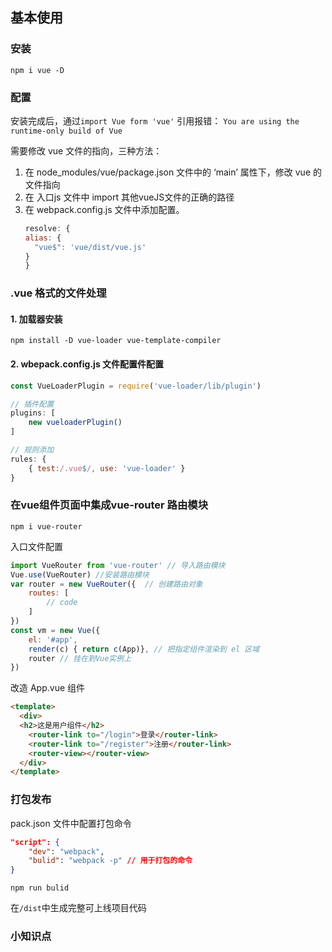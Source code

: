 ## 基本使用
### 安装

`npm i vue -D `

### 配置

安装完成后，通过`import Vue form 'vue'` 引用报错：
`You are using the runtime-only build of Vue`

需要修改 vue 文件的指向，三种方法：

1. 在 node_modules/vue/package.json 文件中的 ‘main’ 属性下，修改 vue 的文件指向
2. 在 入口js 文件中 import 其他vueJS文件的正确的路径
3. 在 webpack.config.js 文件中添加配置。
	```js
	resolve: {
    alias: {
      "vue$": 'vue/dist/vue.js'
    }
	}
	```

### .vue 格式的文件处理
#### 1. 加载器安装

```shel
npm install -D vue-loader vue-template-compiler
```
#### 2. wbepack.config.js 文件配置件配置

```js
const VueLoaderPlugin = require('vue-loader/lib/plugin')
```

```js
// 插件配置
plugins: [
	new vueloaderPlugin()
]

// 规则添加
rules: {
	{ test:/.vue$/, use: 'vue-loader' }
}
```



### 在vue组件页面中集成vue-router 路由模块

```shell
npm i vue-router
```

入口文件配置

```js
import VueRouter from 'vue-router' // 导入路由模块
Vue.use(VueRouter) //安装路由模块
var router = new VueRouter({  // 创建路由对象
	routes: [
		// code
	]
}) 
const vm = new Vue({
    el: '#app',
    render(c) { return c(App)}, // 把指定组件渲染到 el 区域
    router // 挂在到Vue实例上
})
```

改造 App.vue 组件

```html
<template>
  <div>
  <h2>这是用户组件</h2>
    <router-link to="/login">登录</router-link>
    <router-link to="/register">注册</router-link>
    <router-view></router-view>
  </div>
</template>
```

### 打包发布

pack.json 文件中配置打包命令

```json
"script": {
    "dev": "webpack",
    "bulid": "webpack -p" // 用于打包的命令
}
```

```shell
npm run bulid
```

在`/dist`中生成完整可上线项目代码

### 小知识点